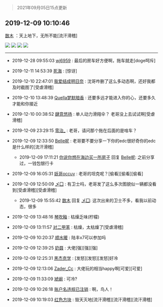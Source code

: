 > 2021年09月05日15点更新
<link rel="stylesheet" href="https://cdn.jsdelivr.net/gh/taotie6/sampleJSON@main/css/photo_show.css">


 ## 2019-12-09 10:10:46 

 [㪚木](https://www.coolapk.com/feed/15271614?shareKey=YWMzMDViMzY3MWVhNjEzMTc0Zjk~) ：天上地下，无所不能[流汗滑稽] 

<div class="album">
<img class="img-item" src="https://image.coolapk.com/feed/2019/1209/10/1081091_5c6fd371_7438_3395@640x368.gif" />
<img class="img-item" src="https://image.coolapk.com/feed/2019/1209/10/1081091_89f86fb1_7438_3396@576x316.gif" />
<img class="img-item" src="https://image.coolapk.com/feed/2019/1209/10/1081091_5c3c7bfa_7438_3398@1440x1080.jpeg" />
<img class="img-item" src="https://image.coolapk.com/feed/2019/1209/10/1081091_0f2db02d_7438_34@1440x1080.jpeg" />
</div>

 ------- 

- 2019-12-28 09:55:03 [wj6959](uid=3078143) : 最后的房车好方便啊，拖车就走[doge呵斥] 

- 2019-12-11 14:53:39 [死海](uid=850170) : [惊讶] 

- 2019-12-10 22:47:01 [我爱结成明日奈](uid=1772977) : 沈哥咋删了这么多动态啊，还好我都及时截图了[受虐滑稽] 

- 2019-12-10 13:48:39 [Quella梦默暗香](uid=575228) : 还要多远才能进入你的心，还要多久才能和你接近 

- 2019-12-10 00:38:52 [肆意悠扬](uid=1097678) : 单人动力滑翔伞？ 老哥没上去试试啊[受虐滑稽] 

- 2019-12-09 23:29:15 [零治_](uid=1019133) : 老哥，请问那个拖在后面的是啥车？ 

- 2019-12-09 12:33:50 [Belle呢](uid=2085738) : 老哥要不要分享一下你的edc很好奇你的edc是什么样的[流汗滑稽] 

    - 2019-12-09 17:11:21 [你说你想在海边买一所房子](uid=3025293) 回复 [Belle呢](uid=2085738): 之前分享过，一钱包银行卡 

- 2019-12-09 16:05:31 [妖哥occuy](uid=1388591) : 老哥的坦克呢？[偷看][偷看][偷看] 

- 2019-12-09 12:50:09 [乄囗](uid=759206) : 有卫士吗，老哥发了这么多次图貌似一辆都没看到[受虐滑稽][受虐滑稽] 

    - 2019-12-09 15:55:42 [㪚木](uid=1081091) 回复 [乄囗](uid=759206): 这次出来的卫士不多，看我以前动态，很多 

- 2019-12-09 13:48:16 [琴吹釉](uid=1538914) : 枯燥乏味(柠檬) 

- 2019-12-09 13:11:57 [对二甲苯](uid=2184595) : 枯燥，太枯燥了[受虐滑稽] 

- 2019-12-09 10:20:37 [顺水暖](uid=2030768) : 陆丰x7可以参加吗 

- 2019-12-09 12:39:25 [奶聂](uid=1987805) : 大佬[强][强][强] 

- 2019-12-09 12:25:31 [黑杰克学](uid=2352656) : [发怒][发怒][发怒]好冷 

- 2019-12-09 12:13:06 [Zader_Cc](uid=1453125) : 大佬玩的相当happy啊[可爱][可爱] 

- 2019-12-09 11:33:09 [虓阚](uid=1518342) : 可冷? 

- 2019-12-09 10:26:18 [账户名违规已注销](uid=1039732) : 啊，鸟人！ 

- 2019-12-09 10:19:03 [红色方块](uid=825268) : 毁天灭地[流汗滑稽][流汗滑稽][流汗滑稽] 

